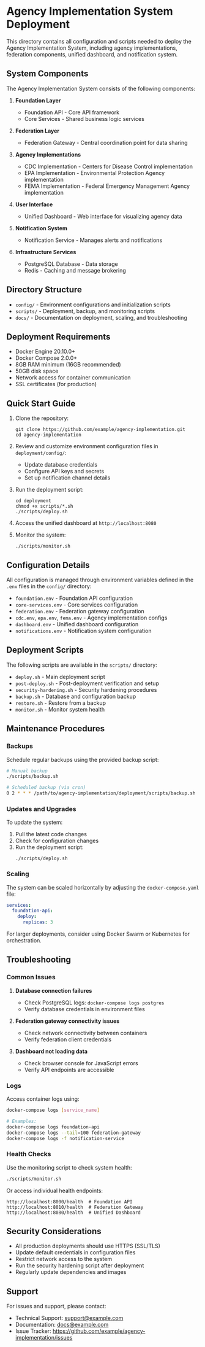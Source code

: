 # Agency Implementation System Deployment

This directory contains all configuration and scripts needed to deploy the Agency Implementation System, including agency implementations, federation components, unified dashboard, and notification system.

## System Components

The Agency Implementation System consists of the following components:

1. **Foundation Layer**
   - Foundation API - Core API framework
   - Core Services - Shared business logic services

2. **Federation Layer**
   - Federation Gateway - Central coordination point for data sharing

3. **Agency Implementations**
   - CDC Implementation - Centers for Disease Control implementation
   - EPA Implementation - Environmental Protection Agency implementation
   - FEMA Implementation - Federal Emergency Management Agency implementation

4. **User Interface**
   - Unified Dashboard - Web interface for visualizing agency data

5. **Notification System**
   - Notification Service - Manages alerts and notifications

6. **Infrastructure Services**
   - PostgreSQL Database - Data storage
   - Redis - Caching and message brokering

## Directory Structure

- `config/` - Environment configurations and initialization scripts
- `scripts/` - Deployment, backup, and monitoring scripts
- `docs/` - Documentation on deployment, scaling, and troubleshooting

## Deployment Requirements

- Docker Engine 20.10.0+
- Docker Compose 2.0.0+
- 8GB RAM minimum (16GB recommended)
- 50GB disk space
- Network access for container communication
- SSL certificates (for production)

## Quick Start Guide

1. Clone the repository:
   ```
   git clone https://github.com/example/agency-implementation.git
   cd agency-implementation
   ```

2. Review and customize environment configuration files in `deployment/config/`:
   - Update database credentials
   - Configure API keys and secrets
   - Set up notification channel details

3. Run the deployment script:
   ```
   cd deployment
   chmod +x scripts/*.sh
   ./scripts/deploy.sh
   ```

4. Access the unified dashboard at `http://localhost:8080`

5. Monitor the system:
   ```
   ./scripts/monitor.sh
   ```

## Configuration Details

All configuration is managed through environment variables defined in the `.env` files in the `config/` directory:

- `foundation.env` - Foundation API configuration
- `core-services.env` - Core services configuration
- `federation.env` - Federation gateway configuration
- `cdc.env`, `epa.env`, `fema.env` - Agency implementation configs
- `dashboard.env` - Unified dashboard configuration
- `notifications.env` - Notification system configuration

## Deployment Scripts

The following scripts are available in the `scripts/` directory:

- `deploy.sh` - Main deployment script
- `post-deploy.sh` - Post-deployment verification and setup
- `security-hardening.sh` - Security hardening procedures
- `backup.sh` - Database and configuration backup
- `restore.sh` - Restore from a backup
- `monitor.sh` - Monitor system health

## Maintenance Procedures

### Backups

Schedule regular backups using the provided backup script:

```bash
# Manual backup
./scripts/backup.sh

# Scheduled backup (via cron)
0 2 * * * /path/to/agency-implementation/deployment/scripts/backup.sh
```

### Updates and Upgrades

To update the system:

1. Pull the latest code changes
2. Check for configuration changes
3. Run the deployment script:
   ```
   ./scripts/deploy.sh
   ```

### Scaling

The system can be scaled horizontally by adjusting the `docker-compose.yaml` file:

```yaml
services:
  foundation-api:
    deploy:
      replicas: 3
```

For larger deployments, consider using Docker Swarm or Kubernetes for orchestration.

## Troubleshooting

### Common Issues

1. **Database connection failures**
   - Check PostgreSQL logs: `docker-compose logs postgres`
   - Verify database credentials in environment files

2. **Federation gateway connectivity issues**
   - Check network connectivity between containers
   - Verify federation client credentials

3. **Dashboard not loading data**
   - Check browser console for JavaScript errors
   - Verify API endpoints are accessible

### Logs

Access container logs using:

```bash
docker-compose logs [service_name]

# Examples:
docker-compose logs foundation-api
docker-compose logs --tail=100 federation-gateway
docker-compose logs -f notification-service
```

### Health Checks

Use the monitoring script to check system health:

```bash
./scripts/monitor.sh
```

Or access individual health endpoints:

```
http://localhost:8000/health  # Foundation API
http://localhost:8010/health  # Federation Gateway
http://localhost:8080/health  # Unified Dashboard
```

## Security Considerations

- All production deployments should use HTTPS (SSL/TLS)
- Update default credentials in configuration files
- Restrict network access to the system
- Run the security hardening script after deployment
- Regularly update dependencies and images

## Support

For issues and support, please contact:

- Technical Support: support@example.com
- Documentation: docs@example.com
- Issue Tracker: https://github.com/example/agency-implementation/issues
